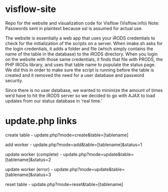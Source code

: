 visflow-site
============
Repo for the website and visualization code for Visflow (Visflow.info)
Note: Passwords sent in plaintext because ssl is assumed for actual use.

The website is essentially a web app that uses your iRODS credentials to 
check for the initialization of the scripts on a server.
When imake.sh asks for the login credentials, it adds a folder and file 
(which simply contains the name of the table in the database) to the iRODS 
directory. When you login on the website with those same credentials, it 
finds that file with PRODS, the PHP IRODs library, and uses that table 
name to populate the status page. We did this in order to make sure the 
script is running before the table is created and it removed the need for
a user database and password security.

Since there is no user database, we wanted to minimize the amount of times
we’d have to hit the iRODS server so we decided to go with AJAX to load 
updates from our status database in ‘real time.’

update.php links
============
create table - update.php?mode=create&table=[tablename]

add worker - update.php?mode=add&table=[tablename]&status=1

update worker (complete) - update.php?mode=update&table=[tablename]&status=2

update worker (error) - update.php?mode=update&table=[tablename]&status=3

reset table - update.php?mode=reset&table=[tablename]

